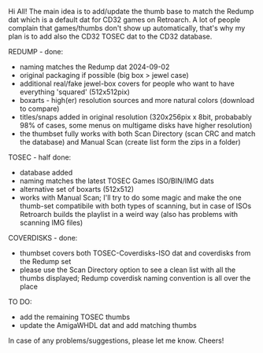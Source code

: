 Hi All!
The main idea is to add/update the thumb base to match the Redump dat which is a default dat for CD32 games on Retroarch.
A lot of people complain that games/thumbs don't show up automatically, that's why my plan is to add also the CD32 TOSEC dat to the CD32 database.

REDUMP - done:
- naming matches the Redump dat 2024-09-02
- original packaging if possible (big box > jewel case)
- additional real/fake jewel-box covers for people who want to have everything 'squared' (512x512pix)
- boxarts - high(er) resolution sources and more natural colors (download to compare)
- titles/snaps added in original resolution (320x256pix x 8bit, probabably 98% of cases, some menus on multigame disks have higher resolution)
- the thumbset fully works with both Scan Directory (scan CRC and match the database) and Manual Scan (create list form the zips in a folder)

TOSEC - half done:
 - database added
 - naming matches the latest TOSEC Games ISO/BIN/IMG dats
 - alternative set of boxarts (512x512)
 - works with Manual Scan; I'll try to do some magic and make the one thumb-set compatibile with both types of scanning, but in case of ISOs Retroarch builds the playlist in a weird way (also has problems with scanning IMG files)

COVERDISKS - done:
 - thumbset covers both TOSEC-Coverdisks-ISO dat and coverdisks from the Redump set
 - please use the Scan Directory option to see a clean list with all the thumbs displayed; Redump coverdisk naming convention is all over the place

TO DO:
- add the remaining TOSEC thumbs
- update the AmigaWHDL dat and add matching thumbs

In case of any problems/suggestions, please let me know.
Cheers!